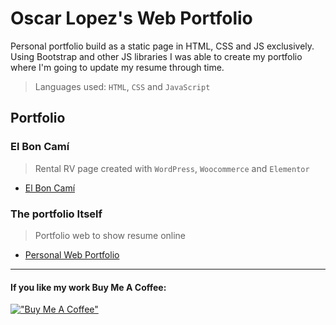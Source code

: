 # Oscar Lopez's Web Portfolio
Personal portfolio build as a static page in HTML, CSS and JS exclusively. Using Bootstrap and other JS libraries I was able to create my portfolio where I'm going to update my resume through time.
> Languages used: `HTML`, `CSS` and `JavaScript`

## Portfolio

### El Bon Camí
> Rental RV page created with `WordPress`, `Woocommerce` and `Elementor`
- [El Bon Camí](https://www.elboncami.com/)

### The portfolio Itself
> Portfolio web to show resume online
- [Personal Web Portfolio](https://ocr99.github.io/portfolio/)

---
#### If you like my work Buy Me A Coffee:
[!["Buy Me A Coffee"](https://www.buymeacoffee.com/assets/img/custom_images/orange_img.png)](https://www.buymeacoffee.com/ocr99)